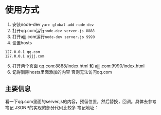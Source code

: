 # 使用方式
1. 安装node-dev ```yarn global add node-dev```
2. 打开qq.com运行```node-dev server.js 8888```
3. 打开ajjj.com运行```node-dev server.js 9990```
4. 设置hosts
```
127.0.0.1 qq.com
127.0.0.1 ajjj.com
```
5. 打开两个页面 qq.com:8888/index.html 和 ajjj.com:9990/index.html
6. 记得删除hosts里面添加的内容 否则无法访问qq.com

## 主要信息
看一下qq.com里面的server.js的内容，预留位置，然后替换，回调。具体去参考笔记
JSONP的实现的部分代码比较多
笔记地址：
